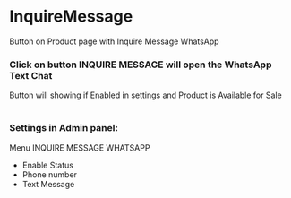 # InquireMessage
Button on Product page with Inquire Message WhatsApp

### Click on button INQUIRE MESSAGE will open the WhatsApp Text Chat
Button will showing if Enabled in settings and Product is Available for Sale
<br>
<br>

### Settings in Admin panel:
 Menu INQUIRE MESSAGE WHATSAPP

- Enable Status
- Phone number
- Text Message	


